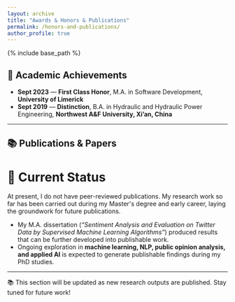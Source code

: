 ```yaml
---
layout: archive
title: "Awards & Honors & Publications"
permalink: /honors-and-publications/
author_profile: true
---
```


{% include base_path %}


## 🏅 Academic Achievements  

- **Sept 2023** — **First Class Honor**, M.A. in Software Development, **University of Limerick**  
- **Sept 2019** — **Distinction**, B.A. in Hydraulic and Hydraulic Power Engineering, **Northwest A&F University, Xi’an, China**  

---

## 📚 Publications & Papers

# 📝 Current Status  

At present, I do not have peer-reviewed publications. My research work so far has been carried out during my Master's degree and early career, laying the groundwork for future publications.  

- My M.A. dissertation (*“Sentiment Analysis and Evaluation on Twitter Data by Supervised Machine Learning Algorithms”*) produced results that can be further developed into publishable work.  
- Ongoing exploration in **machine learning, NLP, public opinion analysis, and applied AI** is expected to generate publishable findings during my PhD studies. 

---

📚 This section will be updated as new research outputs are published. Stay tuned for future work!  

